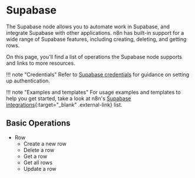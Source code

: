 # Supabase

The Supabase node allows you to automate work in Supabase, and integrate Supabase with other applications. n8n has built-in support for a wide range of Supabase features, including creating, deleting, and getting rows. 

On this page, you'll find a list of operations the Supabase node supports and links to more resources.

!!! note "Credentials"
    Refer to [Supabase credentials](/integrations/builtin/credentials/supabase/) for guidance on setting up authentication. 

!!! note "Examples and templates"
    For usage examples and templates to help you get started, take a look at n8n's [Supabase integrations](https://n8n.io/integrations/supabase/){:target="_blank" .external-link} list.


## Basic Operations

* Row
    * Create a new row
    * Delete a row
    * Get a row
    * Get all rows
    * Update a row
